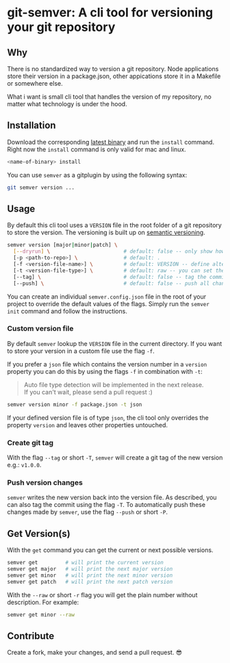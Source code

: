 # git-semver: A cli tool for versioning your git repository

## Why

There is no standardized way to version a git repository. Node applications store their version in a package.json, other appications store it in a Makefile or somewhere else.

What i want is small cli tool that handles the version of my repository, no matter what technology is under the hood.

## Installation

Download the corresponding [latest binary](https://github.com/meinto/git-semver/releases) and run the `install` command. Right now the `install` command is only valid for mac and linux.

```bash
<name-of-binary> install
```

You can use `semver` as a gitplugin by using the following syntax:

```bash
git semver version ...
```

## Usage

By default this cli tool uses a `VERSION` file in the root folder of a git repository to store the version. The versioning is built up on [semantic versioning](https://semver.org/).

```bash
semver version [major|minor|patch] \
  [--dryrun] \                        # default: false -- only show how version would change
  [-p <path-to-repo>] \               # default: .
  [-f <version-file-name>] \          # default: VERSION -- define alternative version file
  [-t <version-file-type>] \          # default: raw -- you can set the values "json" or "raw"
  [--tag] \                           # default: false -- tag the commit with the new version
  [--push] \                          # default: false -- push all changes made by semver
```

You can create an individual `semver.config.json` file in the root of your project to override the default values of the flags. Simply run the `semver init` command and follow the instructions.

### Custom version file

By default `semver` lookup the `VERSION` file in the current directory. If you want to store your version in a custom file use the flag `-f`.

If you prefer a `json` file which contains the version number in a `version` property you can do this by using the flags `-f` in combination with `-t`:

> Auto file type detection will be implemented in the next release.  
> If you can't wait, please send a pull request :)

```bash
semver version minor -f package.json -t json
```

If your defined version file is of type `json`, the cli tool only overrides the property `version` and leaves other properties untouched.

### Create git tag

With the flag `--tag` or short `-T`, `semver` will create a git tag of the new version e.g.: `v1.0.0`.

### Push version changes

`semver` writes the new version back into the version file. As described, you can also tag the commit using the flag `-T`. To automatically push these changes made by `semver`, use the flag `--push` or short `-P`.

## Get Version(s)

With the `get` command you can get the current or next possible versions.

```bash
semver get         # will print the current version
semver get major   # will print the next major version
semver get minor   # will print the next minor version
semver get patch   # will print the next patch version
```

With the `--raw` or short `-r` flag you will get the plain number without description. For example:

```bash
semver get minor --raw
```

## Contribute

Create a fork, make your changes, and send a pull request. :sunglasses: